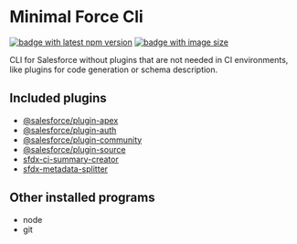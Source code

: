 # Minimal Force Cli

[![badge with latest npm version](https://img.shields.io/npm/v/@ziemniakoss/mfc)](https://www.npmjs.com/package/@ziemniakoss/mfc)
[![badge with image size](https://img.shields.io/docker/image-size/ziemniakoss/mfc)](https://hub.docker.com/r/ziemniakoss/mfc)

CLI for Salesforce without plugins that are not needed in CI environments, like plugins for code generation or schema description.

## Included plugins

- [@salesforce/plugin-apex](https://www.npmjs.com/package/@salesforce/plugin-apex)
- [@salesforce/plugin-auth](https://www.npmjs.com/package/@salesforce/plugin-auth)
- [@salesforce/plugin-community](https://www.npmjs.com/package/@salesforce/plugin-community)
- [@salesforce/plugin-source](https://www.npmjs.com/package/@salesforce/plugin-source)
- [sfdx-ci-summary-creator](https://www.npmjs.com/package/sfdx-ci-summary-creator)
- [sfdx-metadata-splitter](https://www.npmjs.com/package/sfdx-metadata-splitter)

## Other installed programs

- node
- git

